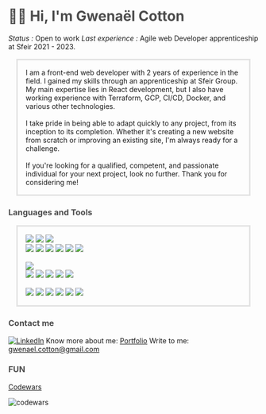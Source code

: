 <h1 style="color: rgba(0, 0, 0, .70);">👋🏼 Hi, I'm Gwenaël Cotton</h1>

<i>Status :</i> Open to work 
<i>Last experience :</i> Agile web Developer apprenticeship at Sfeir 2021 - 2023.

<div style="border: 3px solid rgba(0, 0, 0, .10); padding: 1rem; margin: 1rem;">
I am a front-end web developer with 2 years of experience in the field. I gained my skills through an apprenticeship at Sfeir Group. My main expertise lies in React development, but I also have working experience with Terraform, GCP, CI/CD, Docker, and various other technologies.
</br></br>
I take pride in being able to adapt quickly to any project, from its inception to its completion. Whether it's creating a new website from scratch or improving an existing site, I'm always ready for a challenge.
</br></br>
If you're looking for a qualified, competent, and passionate individual for your next project, look no further. Thank you for considering me!
</div>

<h3 style="color: rgba(0, 0, 0, .70);">Languages and Tools</h3>
<div style="border: 3px solid rgba(0, 0, 0, .10); padding: 1rem; margin: 1rem;">
<div>
    <img src="https://img.shields.io/badge/-HTML5-E34F26?style=flat-square&logo=html5&logoColor=white" />
    <img src="https://img.shields.io/badge/-CSS3-1572B6?style=flat-square&logo=css3" />
    <img src="https://img.shields.io/badge/-MaterialUI-0081CB?style=flat-square&logo=material-ui" />
</div>
<div>
    <img src="https://img.shields.io/badge/-JavaScript-F7DF1E?style=flat-square&logo=javascript&logoColor=black" />
    <img src="https://img.shields.io/badge/-React-61DAFB?style=flat-square&logo=react&logoColor=black" />
    <img src="https://img.shields.io/badge/-Next.js-000000?style=flat-square&logo=next.js" />
    <img src="https://img.shields.io/badge/-Nodejs-339933?style=flat-square&logo=Node.js&logoColor=white" />
    <img src="https://img.shields.io/badge/-Vue.js-2db07b?style=flat-square&logo=vuedotjs&logoColor=white" />
    <img src="https://img.shields.io/badge/-Redux-764ABC?style=flat-square&logo=redux" />
</div><br/>
<div >
<div>
    <img src="https://img.shields.io/badge/-PostgreSQL-2f5b8b?style=flat-square&logo=Postgresql&logoColor=white" />
</div>
<div>
    <img src="https://img.shields.io/badge/-Docker-0095d1?style=flat-square&logo=docker&logoColor=white" />
    <img src="https://img.shields.io/badge/-Terraform-0095d1?style=flat-square&logo=terraform&logoColor=blueviolet&color=white" />
    <img src="https://img.shields.io/badge/-GCP-de4032?style=flat-square&logo=googlecloud&logoColor=white" />
    <img src="https://img.shields.io/badge/-Netlify-430098?style=flat-square&logo=netlify" />
    <img src="https://img.shields.io/badge/-Railway-430098?style=flat-square&logo=railway&color=black" />
</div>
</div>
<br/>
<div>
    <img src="https://img.shields.io/badge/-GraphQL-E10098?style=flat-square&logo=graphql&logoColor=white" />
    <img src="https://img.shields.io/badge/-Jest-red?style=flat-square&logo=jest&logoColor=white" />
    <img src="https://img.shields.io/badge/-JWT-000000?style=flat-square&logo=json-web-tokens&logoColor=white" />
    <img src="https://img.shields.io/badge/-Git-black?style=flat-square&logo=git" />
    <img src="https://img.shields.io/badge/-GitHub-181717?style=flat-square&logo=github" />
    <img src="https://img.shields.io/badge/-Gitlab-ef9b24?style=flat-square&logo=gitlab&logoColor=white" />
</div>
</div>

<h3 style="color: rgba(0, 0, 0, .70);">Contact me</h3>

<a href="https://www.linkedin.com/in/gwenaëlcotton">![LinkedIn](https://img.shields.io/badge/LinkedIn-0077B5?style=for-the-badge&logo=linkedin&logoColor=white)</a>
Know more about me: [Portfolio]( https://gwenaelcotton.netlify.app/)
Write to me: [gwenael.cotton@gmail.com](mailto:gwenael.cotton@gmail.com)

<h3 style="color: rgba(0, 0, 0, .70);">FUN</h3>
<a href="https://www.codewars.com/users/Gwenael-Cotton-Codewars/stats">Codewars</a>

![codewars](https://www.codewars.com/users/Gwenael-Cotton-Codewars/badges/micro)
